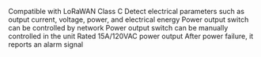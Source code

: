 Compatible with LoRaWAN Class C
Detect electrical parameters such as output current, voltage, power, and electrical energy
Power output switch can be controlled by network
Power output switch can be manually controlled in the unit
Rated 15A/120VAC power output
After power failure, it reports an alarm signal
